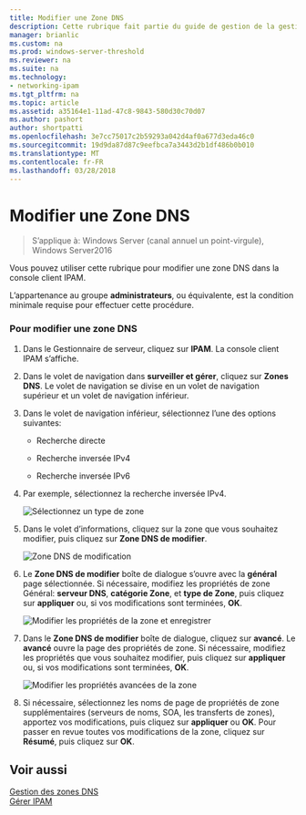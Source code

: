 ```yaml
---
title: Modifier une Zone DNS
description: Cette rubrique fait partie du guide de gestion de la gestion des adresses IP (IPAM) dans Windows Server2016.
manager: brianlic
ms.custom: na
ms.prod: windows-server-threshold
ms.reviewer: na
ms.suite: na
ms.technology:
- networking-ipam
ms.tgt_pltfrm: na
ms.topic: article
ms.assetid: a35164e1-11ad-47c8-9843-580d30c70d07
ms.author: pashort
author: shortpatti
ms.openlocfilehash: 3e7cc75017c2b59293a042d4af0a677d3eda46c0
ms.sourcegitcommit: 19d9da87d87c9eefbca7a3443d2b1df486b0b010
ms.translationtype: MT
ms.contentlocale: fr-FR
ms.lasthandoff: 03/28/2018
---
```

# <a name="edit-a-dns-zone"></a>Modifier une Zone DNS

>S’applique à: Windows Server (canal annuel un point-virgule), Windows Server2016

Vous pouvez utiliser cette rubrique pour modifier une zone DNS dans la console client IPAM.  
  
L’appartenance au groupe **administrateurs**, ou équivalente, est la condition minimale requise pour effectuer cette procédure.  
  
### <a name="to-edit-a-dns-zone"></a>Pour modifier une zone DNS  
  
1.  Dans le Gestionnaire de serveur, cliquez sur **IPAM**. La console client IPAM s’affiche.  
  
2.  Dans le volet de navigation dans **surveiller et gérer**, cliquez sur **Zones DNS**. Le volet de navigation se divise en un volet de navigation supérieur et un volet de navigation inférieur.  
  
3.  Dans le volet de navigation inférieur, sélectionnez l’une des options suivantes:  
  
    -   Recherche directe  
  
    -   Recherche inversée IPv4  
  
    -   Recherche inversée IPv6  
  
4.  Par exemple, sélectionnez la recherche inversée IPv4.  
  
    ![Sélectionnez un type de zone](../../media/Edit-a-DNS-Zone/ipam_EditZone_01.jpg)  
  
5.  Dans le volet d’informations, cliquez sur la zone que vous souhaitez modifier, puis cliquez sur **Zone DNS de modifier**.  
  
    ![Zone DNS de modification](../../media/Edit-a-DNS-Zone/ipam_EditZone_02.jpg)  
  
6.  Le **Zone DNS de modifier** boîte de dialogue s’ouvre avec la **général** page sélectionnée. Si nécessaire, modifiez les propriétés de zone Général: **serveur DNS**, **catégorie Zone**, et **type de Zone**, puis cliquez sur **appliquer** ou, si vos modifications sont terminées, **OK**.  
  
    ![Modifier les propriétés de la zone et enregistrer](../../media/Edit-a-DNS-Zone/ipam_EditZone_03a.jpg)  
  
7.  Dans le **Zone DNS de modifier** boîte de dialogue, cliquez sur **avancé**. Le **avancé** ouvre la page des propriétés de zone. Si nécessaire, modifiez les propriétés que vous souhaitez modifier, puis cliquez sur **appliquer** ou, si vos modifications sont terminées, **OK**.  
  
    ![Modifier les propriétés avancées de la zone](../../media/Edit-a-DNS-Zone/ipam_EditZone_04a.jpg)  
  
8.  Si nécessaire, sélectionnez les noms de page de propriétés de zone supplémentaires (serveurs de noms, SOA, les transferts de zones), apportez vos modifications, puis cliquez sur **appliquer** ou **OK**. Pour passer en revue toutes vos modifications de la zone, cliquez sur **Résumé**, puis cliquez sur **OK**.  
  
## <a name="see-also"></a>Voir aussi  
[Gestion des zones DNS](DNS-Zone-Management.md)  
[Gérer IPAM](Manage-IPAM.md)  
  


